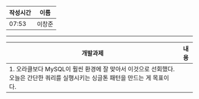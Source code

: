 
| 작성시간 | 이름 |
| -------- | ---- |
|     07:53     |   이창준   |
----
| 개발과제                                    | 내용 |
| -------------------------------------------------------------------------- | ---- |
| 1. 오라클보다 MySQL이 훨씬 환경에 잘 맞아서 이것으로 선회했다. 오늘은 간단한 쿼리를 실행시키는 싱글톤 패턴을 만드는 게 목표이다. |      |

